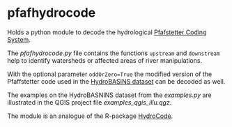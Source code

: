 # pfafhydrocode
Holds a python module to decode the hydrological [Pfafstetter Coding System](https://en.wikipedia.org/wiki/Pfafstetter_Coding_System).

The _pfafhydrocode.py_ file contains the functions `upstream` and `downstream` 
help to identify watersheds or affected areas of river manipulations.

With the optional parameter `oddOrZero=True` the modified version of the Pfaffstetter code 
used in the [HydroBASINS dataset](https://www.hydrosheds.org/products/hydrobasins) can be decoded as well.

The examples on the HydroBASNINS dataset from the _examples.py_ are illustrated in the QGIS project file _examples_qgis_illu.qgz_.

The module is an analogue of the R-package [HydroCode](https://cran.r-project.org/web/packages/HydroCode/index.html).
